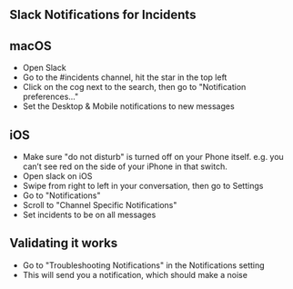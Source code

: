 ## Slack Notifications for Incidents

## macOS

- Open Slack
- Go to the #incidents channel, hit the star in the top left
- Click on the cog next to the search, then go to "Notification preferences..."
- Set the Desktop & Mobile notifications to new messages

## iOS

- Make sure "do not disturb" is turned off on your Phone itself. e.g. you can’t see red on the side of your iPhone
  in that switch.
- Open slack on iOS
- Swipe from right to left in your conversation, then go to Settings
- Go to "Notifications"
- Scroll to "Channel Specific Notifications"
- Set incidents to be on all messages

## Validating it works

- Go to "Troubleshooting Notifications" in the Notifications setting
- This will send you a notification, which should make a noise
